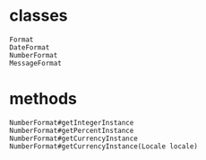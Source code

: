 # classes
```
Format
DateFormat
NumberFormat
MessageFormat
```
# methods
```
NumberFormat#getIntegerInstance
NumberFormat#getPercentInstance
NumberFormat#getCurrencyInstance
NumberFormat#getCurrencyInstance(Locale locale)
```
